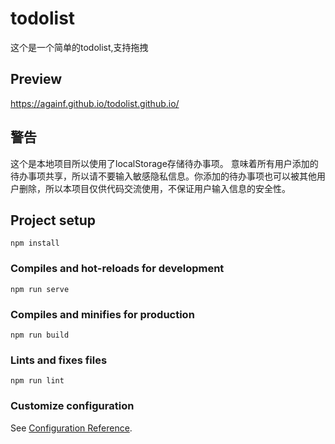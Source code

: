 # todolist
这个是一个简单的todolist,支持拖拽
## Preview
https://againf.github.io/todolist.github.io/
## 警告
这个是本地项目所以使用了localStorage存储待办事项。
意味着所有用户添加的待办事项共享，所以请不要输入敏感隐私信息。你添加的待办事项也可以被其他用户删除，所以本项目仅供代码交流使用，不保证用户输入信息的安全性。
## Project setup
```
npm install
```

### Compiles and hot-reloads for development
```
npm run serve
```

### Compiles and minifies for production
```
npm run build
```

### Lints and fixes files
```
npm run lint
```

### Customize configuration
See [Configuration Reference](https://cli.vuejs.org/config/).
